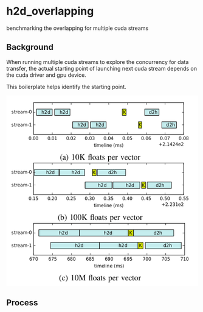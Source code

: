 # h2d_overlapping
benchmarking the overlapping for multiple cuda streams

## Background
When running multiple cuda streams to explore the concurrency for data transfer, the actual starting point of launching next cuda stream depends on the cuda driver and gpu device.

This boilerplate helps identify the starting point.

<img src="h2d_ovlp.png" height="500"></img>

## Process
